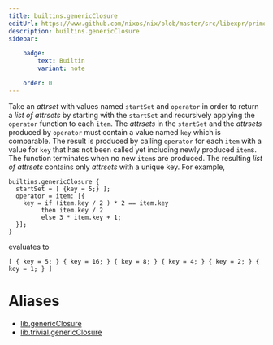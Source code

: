 ```yaml
---
title: builtins.genericClosure
editUrl: https://www.github.com/nixos/nix/blob/master/src/libexpr/primops.cc
description: builtins.genericClosure
sidebar:

    badge:
        text: Builtin
        variant: note

    order: 0
---
```


Take an *attrset* with values named `startSet` and `operator` in order to
return a *list of attrsets* by starting with the `startSet` and recursively
applying the `operator` function to each `item`. The *attrsets* in the
`startSet` and the *attrsets* produced by `operator` must contain a value
named `key` which is comparable. The result is produced by calling `operator`
for each `item` with a value for `key` that has not been called yet including
newly produced `item`s. The function terminates when no new `item`s are
produced. The resulting *list of attrsets* contains only *attrsets* with a
unique key. For example,

```
builtins.genericClosure {
  startSet = [ {key = 5;} ];
  operator = item: [{
    key = if (item.key / 2 ) * 2 == item.key
         then item.key / 2
         else 3 * item.key + 1;
  }];
}
```
evaluates to
```
[ { key = 5; } { key = 16; } { key = 8; } { key = 4; } { key = 2; } { key = 1; } ]
```


# Aliases

- [lib.genericClosure](reference/lib/lib-genericClosure)
- [lib.trivial.genericClosure](reference/lib/trivial/lib-trivial-genericClosure)


